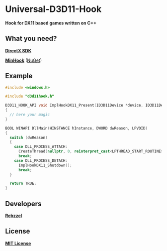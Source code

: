 # Universal-D3D11-Hook
**Hook for DX11 based games written on C++**
## What you need?
[**DirectX SDK**](https://www.microsoft.com/en-us/download/details.aspx?id=6812)

[**MinHook**](https://github.com/TsudaKageyu/minhook) ([NuGet](https://www.nuget.org/packages/minhook/))

## Example
```C++
#include <windows.h>

#include "d3d11hook.h"

D3D11_HOOK_API void ImplHookDX11_Present(ID3D11Device *device, ID3D11DeviceContext *ctx, IDXGISwapChain *swap_chain)
{
  // here your magic
}

BOOL WINAPI DllMain(HINSTANCE hInstance, DWORD dwReason, LPVOID)
{
  switch (dwReason)
  {
    case DLL_PROCESS_ATTACH:
      CreateThread(nullptr, 0, reinterpret_cast<LPTHREAD_START_ROUTINE>(ImplHookDX11_Init), nullptr, 0, nullptr);
      break;
    case DLL_PROCESS_DETACH:
      ImplHookDX11_Shutdown();
      break;
  }

  return TRUE;
}
```

## Developers
[**Rebzzel**](https://github.com/Rebzzel)

## License
[**MIT License**](https://github.com/Rebzzel/Universal-D3D11-Hook/blob/master/LICENSE)
